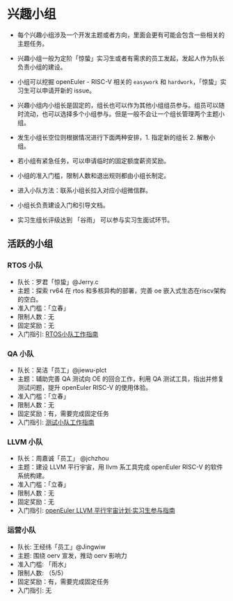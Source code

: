 # 兴趣小组

- 每个兴趣小组涉及一个开发主题或者方向，里面会更有可能会包含一些相关的主题任务。

- 兴趣小组一般为定阶「惊蛰」实习生或者有需求的员工发起，发起人作为队长负责小组的建设。

- 小组可以挖掘 openEuler - RISC-V 相关的 `easywork` 和 `hardwork`，「惊蛰」实习生可以申请开新的 issue。

- 兴趣小组内小组长是固定的，组长也可以作为其他小组组员参与。组员可以随时流动，也可以选择多个小组参与。但是一般不会让一个组长管理两个主题小组。

- 发生小组长空位则根据情况进行下面两种安排，1. 指定新的组长 2. 解散小组。

- 若小组有紧急任务，可以申请临时的固定额度薪资奖励。

- 小组的准入门槛，限制人数和退出规则都由小组长制定。

- 进入小队方法：联系小组长拉入对应小组微信群。

- 小组长负责建设入门和引导文档。

- 实习生组长评级达到 「谷雨」 可以参与实习生面试环节。


## 活跃的小组

### RTOS 小队

- 队长：罗君「惊蛰」@Jerry.c
- 主题：探索 rv64 在 rtos 和多核异构的部署，完善 oe 嵌入式生态在riscv架构的空白。
- 准入门槛：「立春」
- 限制人数：无
- 固定奖励：无
- 入门指引:  [RTOS小队工作指南](https://github.com/openEuler-RISCV/oerv-rtos)


### QA 小队

- 队长：吴洁「员工」@jiewu-plct
- 主题：辅助完善 QA 测试向 OE 的回合工作，利用 QA 测试工具，指出并修复测试问题，提升 openEuler RISC-V 的使用体验。
- 准入门槛：「立春」
- 限制人数：无
- 固定奖励：有，需要完成固定任务
- 入门指引: [测试小队工作指南](https://github.com/openEuler-RISCV/QA/blob/main/README.md)


### LLVM 小队

- 队长：周嘉诚「员工」 @jchzhou
- 主题：建设 LLVM 平行宇宙，用 llvm 系工具完成 openEuler RISC-V 的软件系统构建。
- 准入门槛：「立春」
- 限制人数：无
- 固定奖励：无
- 入门指引: [openEuler LLVM 平行宇宙计划·实习生参与指南](./guide_intern_llvm_parallel_universe.md)


### 运营小队

- 队长: 王经纬「员工」@Jingwiw
- 主题: 围绕 oerv 宣发，推动 oerv 影响力
- 准入门槛: 「雨水」
- 限制人数: （5/5）
- 固定奖励：有，需要完成固定任务
- 入门指引: 无



